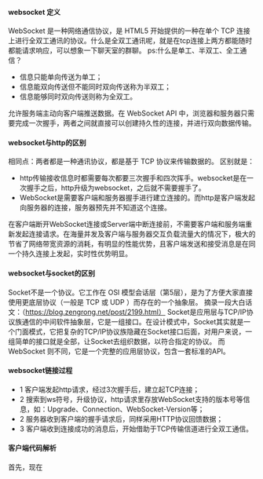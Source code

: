 #### websocket 定义
WebSocket 是一种网络通信协议，是 HTML5 开始提供的一种在单个 TCP 连接上进行全双工通讯的协议。什么是全双工通讯呢，就是在tcp连接上两方都能随时都能请求响应，可以想象一下聊天室的群聊。
ps:什么是单工、半双工、全工通信？
* 信息只能单向传送为单工；
* 信息能双向传送但不能同时双向传送称为半双工；
* 信息能够同时双向传送则称为全双工。

允许服务端主动向客户端推送数据。在 WebSocket API 中，浏览器和服务器只需要完成一次握手，两者之间就直接可以创建持久性的连接，并进行双向数据传输。

#### websocket与http的区别
相同点：两者都是一种通讯协议，都是基于 TCP 协议来传输数据的。
区别就是：
* http传输接收信息时都需要每次都要三次握手和四次挥手。websocket是在一次握手之后，http升级为websocket，之后就不需要握手了。
* WebSocket是需要客户端和服务器握手进行建立连接的。而http是客户端发起向服务器的连接，服务器预先并不知道这个连接。

在客户端断开WebSocket连接或Server端中断连接前，不需要客户端和服务端重新发起连接请求。在海量并发及客户端与服务器交互负载流量大的情况下，极大的节省了网络带宽资源的消耗，有明显的性能优势，且客户端发送和接受消息是在同一个持久连接上发起，实时性优势明显。

#### websocket与socket的区别
Socket不是一个协议。它工作在 OSI 模型会话层（第5层），是为了方便大家直接使用更底层协议（一般是 TCP 或 UDP ）而存在的一个抽象层。
摘录一段大白话文：（https://blog.zengrong.net/post/2199.html）
Socket是应用层与TCP/IP协议族通信的中间软件抽象层，它是一组接口。在设计模式中，Socket其实就是一个门面模式，它把复杂的TCP/IP协议族隐藏在Socket接口后面，对用户来说，一组简单的接口就是全部，让Socket去组织数据，以符合指定的协议。
而 WebSocket 则不同，它是一个完整的应用层协议，包含一套标准的API。

#### websocket链接过程
* 1 客户端发起http请求，经过3次握手后，建立起TCP连接；
* 2 搜索到ws符号，升级协议，http请求里存放WebSocket支持的版本号等信息，如：Upgrade、Connection、WebSocket-Version等；
* 2 服务器收到客户端的握手请求后，同样采用HTTP协议回馈数据；
* 3 客户端收到连接成功的消息后，开始借助于TCP传输信道进行全双工通信。

#### 客户端代码解析

首先，现在
